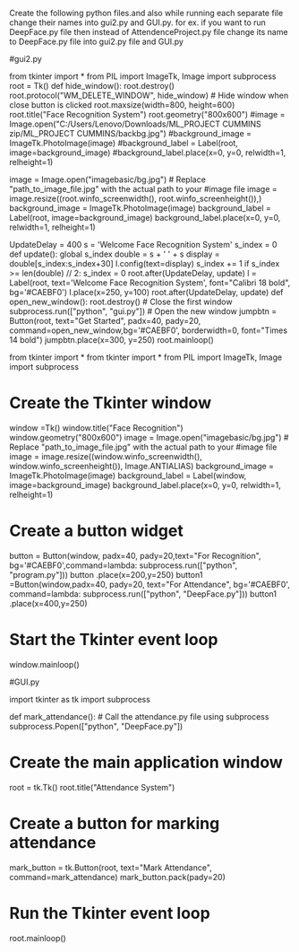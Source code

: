 Create the following python files.and also while running each separate file change their names into gui2.py and GUI.py.
for ex. if you want to run DeepFace.py file then instead of AttendenceProject.py file change its name to DeepFace.py file into gui2.py file and GUI.py


#gui2.py

from tkinter import *
from PIL import ImageTk, Image
import subprocess
root = Tk()
def hide_window():
 root.destroy()
root.protocol("WM_DELETE_WINDOW", hide_window) # Hide window when close button is clicked
root.maxsize(width=800, height=600)
root.title("Face Recognition System")
root.geometry("800x600")
#image = Image.open("C:/Users/Lenovo/Downloads/ML_PROJECT CUMMINS zip/ML_PROJECT CUMMINS/backbg.jpg")
#background_image = ImageTk.PhotoImage(image)
#background_label = Label(root, image=background_image)
#background_label.place(x=0, y=0, relwidth=1, relheight=1)

image = Image.open("imagebasic/bg.jpg") # Replace "path_to_image_file.jpg" with the actual path to your
#image file
image = image.resize((root.winfo_screenwidth(), root.winfo_screenheight()),)
background_image = ImageTk.PhotoImage(image)
background_label = Label(root, image=background_image)
background_label.place(x=0, y=0, relwidth=1, relheight=1)

UpdateDelay = 400
s = 'Welcome Face Recognition System'
s_index = 0
def update():
 global s_index
 double = s + ' ' + s
 display = double[s_index:s_index+30]
 l.config(text=display)
 s_index += 1
 if s_index >= len(double) // 2:
   s_index = 0
 root.after(UpdateDelay, update)
l = Label(root, text='Welcome Face Recognition System', font="Calibri 18 bold",
bg='#CAEBF0')
l.place(x=250, y=100)
root.after(UpdateDelay, update)
def open_new_window():
 root.destroy() # Close the first window
 subprocess.run(["python", "gui.py"]) # Open the new window
jumpbtn = Button(root, text="Get Started", padx=40, pady=20, command=open_new_window,bg='#CAEBF0', borderwidth=0, font="Times 14 bold")
jumpbtn.place(x=300, y=250)
root.mainloop()


from tkinter import *
from tkinter import *
from PIL import ImageTk, Image
import subprocess
# Create the Tkinter window
window =Tk()
window.title("Face Recognition")
window.geometry("800x600")
image = Image.open("imagebasic/bg.jpg") # Replace "path_to_image_file.jpg" with the actual path to your
#image file
image = image.resize((window.winfo_screenwidth(), window.winfo_screenheight()),
Image.ANTIALIAS)
background_image = ImageTk.PhotoImage(image)
background_label = Label(window, image=background_image)
background_label.place(x=0, y=0, relwidth=1, relheight=1)
# Create a button widget
button = Button(window, padx=40, pady=20,text="For Recognition",
bg='#CAEBF0',command=lambda: subprocess.run(["python", "program.py"]))
button .place(x=200,y=250)
button1 =Button(window,padx=40, pady=20, text="For Attendance", bg='#CAEBF0', command=lambda:
subprocess.run(["python", "DeepFace.py"]))
button1 .place(x=400,y=250)
# Start the Tkinter event loop


window.mainloop()






#GUI.py

import tkinter as tk
import subprocess


def mark_attendance():
    # Call the attendance.py file using subprocess
    subprocess.Popen(["python", "DeepFace.py"])

# Create the main application window
root = tk.Tk()
root.title("Attendance System")

# Create a button for marking attendance
mark_button = tk.Button(root, text="Mark Attendance", command=mark_attendance)
mark_button.pack(pady=20)

# Run the Tkinter event loop
root.mainloop()
